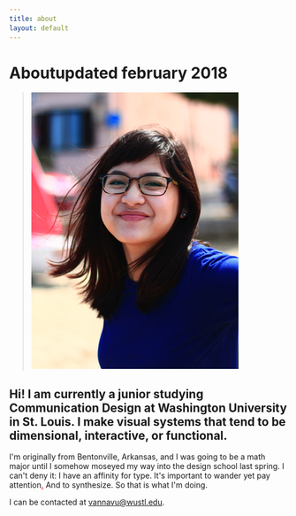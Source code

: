 ```yaml
---
title: about
layout: default
---
```


<h1 id="about"><span id="title">About</span><span id="date">updated february 2018</span></h1>

>![portrait](/images/portrait.jpg)

## Hi! I am currently a junior studying Communication Design at Washington University in St. Louis. I make visual systems that tend to be dimensional, interactive, or functional.

I'm originally from Bentonville, Arkansas, and I was going to be a math major until I somehow moseyed my way into the design school last spring. I can't deny it: I have an affinity for type. It's important to wander yet pay attention<a href="https://docs.google.com/document/d/1ACoAxl8RPKmMfAOUMyj9oXD1n8JKapDhz6-BiB_evNk/edit?usp=sharing" target="_blank" style="color:red; border:none;">.</a> And to synthesize. So that is what I'm doing.

I can be contacted at vannavu@wustl.edu.